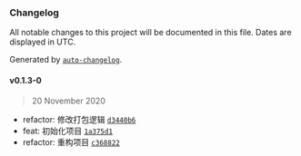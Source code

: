 ### Changelog

All notable changes to this project will be documented in this file. Dates are displayed in UTC.

Generated by [`auto-changelog`](https://github.com/CookPete/auto-changelog).

#### v0.1.3-0

> 20 November 2020

- refactor: 修改打包逻辑 [`d3440b6`](https://github.com/zyyrabbit/sentry-sdk/commit/d3440b619bf78822b8e5ed317f8493d6afdfd07a)
- feat: 初始化项目 [`1a375d1`](https://github.com/zyyrabbit/sentry-sdk/commit/1a375d19a62b9d4add4889f1ee1462c75f947e38)
- refactor: 重构项目 [`c368822`](https://github.com/zyyrabbit/sentry-sdk/commit/c368822a6a5847e465c282dfbe154158a274d3af)
